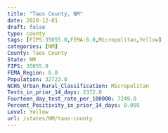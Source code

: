 ```yaml
---
title: "Taos County, NM"
date: 2020-12-01
draft: false
type: county
tags: [FIPS:35055.0,FEMA:6.0,Micropolitan,Yellow]
categories: [NM]
County: Taos County
State: NM
FIPS: 35055.0
FEMA_Region: 6.0
Population: 32723.0
NCHS_Urban_Rural_Classification: Micropolitan
Tests_in_prior_14_days: 2372.0
Fourteen_day_test_rate_per_100000: 7249.0
Percent_Positivity_in_prior_14_days: 0.099
Level: Yellow
url: /states/NM/taos-county
---
```



